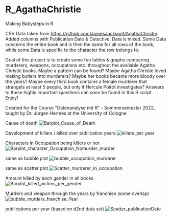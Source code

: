 # R_AgathaChristie

Making Babysteps in R

CSV Data taken from https://github.com/JamesJackson1/AgathaChristie. Added columns with Publication Date & Detective. 
Data is mixed. Some Data concerns the entire book and is then the same for all rows of the book, while some Data is specific to the character the row belongs to.

Goal of this project is to create some fun tables & graphs comparing murderers, weapons, occupations etc. throughout the available Agatha Christie books. 
Maybe a pattern can be found? Maybe Agatha Christie loved making butlers into murderers? Maybe her books became more bloody over the years?
Maybe every third book contains a female murderer that strangels at least 5 people, but only if Hercule Poirot investigates? 
Answers to these highly important questions can soon be found in this R script. Enjoy!



Created for the Course "Datenanalyse mit R" - Sommersemester 2022, taught by Dr. Jürgen Hermes at the University of Cologne



Cause of death
![Barplot_Cause_of_Death](https://user-images.githubusercontent.com/35702288/180190418-12ef0ec5-690a-4f8d-81a8-840a11307a0d.png)

Development of killers / killed over publication years
![killers_per_year](https://user-images.githubusercontent.com/35702288/180229585-e5ff77a9-e2a3-4543-959c-3d7c52192cee.png)

Characters in Occupation being killers or not
![Barplot_character_Occupation_Nomurder_murder](https://user-images.githubusercontent.com/35702288/180228632-0efaeffe-1574-471a-bcee-16413d9c79a3.png)

same as bubble plot
![bubble_occupation_murderer](https://user-images.githubusercontent.com/35702288/180229132-c0985a6e-21a2-4da8-a530-10172b5107cc.png)

same as scatter plot
![Scatter_murderer_in_occupation](https://user-images.githubusercontent.com/35702288/180229231-9a949431-abe5-46d6-95f6-edf2fd01d286.png)

Amount killed by each gender in all books
![Barplot_killed_victims_per_gender](https://user-images.githubusercontent.com/35702288/180228727-94f7817d-ca4a-420e-9799-65293414f009.png)

Murders and weapon through the years by franchise (some overlap)
![bubble_murders_franchise_Year](https://user-images.githubusercontent.com/35702288/180229415-946e300d-d3e2-42ed-96fe-c01054bff0ec.png)

publications per year (based on d2nd data set) 
![Scatter_publicationDate](https://user-images.githubusercontent.com/35702288/180229743-a264de51-7f52-43e4-a3bf-a8e2a53f1254.png)
